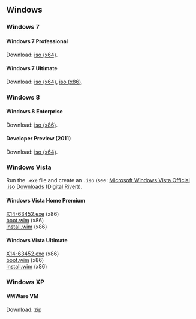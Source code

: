 ## Windows
### Windows 7
#### Windows 7 Professional
Download: [iso (x64)](http://web.archive.org/web/20200309010602/https://download.microsoft.com/download/0/6/3/06365375-C346-4D65-87C7-EE41F55F736B/7601.24214.180801-1700.win7sp1_ldr_escrow_CLIENT_PROFESSIONAL_x64FRE_en-us.iso).

#### Windows 7 Ultimate
Download: [iso (x64)](http://web.archive.org/web/20121015195458/http://msft.digitalrivercontent.net/win/X17-59465.iso), [iso (x86)](http://web.archive.org/web/20130302101854/http://msft.digitalrivercontent.net/win/X17-59463.iso).

### Windows 8
#### Windows 8 Enterprise
Download: [iso (x86)](http://web.archive.org/web/20150419011710if_/http://care.dlservice.microsoft.com//dl/download/5/3/C/53C31ED0-886C-4F81-9A38-F58CE4CE71E8/9200.16384.WIN8_RTM.120725-1247_X86FRE_ENTERPRISE_EVAL_EN-US-HRM_CENA_X86FREE_EN-US_DV5.ISO?lcid=1033).

#### Developer Preview (2011)
Download: [iso (x64)](http://web.archive.org/web/20111007200207/http://wdp.dlws.microsoft.com/WDPDL/9B8DFDFF736C5B1DBF956B89D8A9D4FD925DACD2/WindowsDeveloperPreview-64bit-English.iso).

### Windows Vista
Run the `.exe` file and create an `.iso` (see: [Microsoft Windows Vista Official .iso Downloads (Digital River)](https://www.dell.com/community/Windows-General-Wiki/Microsoft-Windows-Vista-Official-iso-Downloads-Digital-River/ta-p/5190421)). <br>
<!-- Downloads -->
#### Windows Vista Home Premium
[X14-63452.exe](http://web.archive.org/web/20130308184940/http://msft-dnl.digitalrivercontent.net/msoffice/pub/X14-63452/X14-63452.exe)  (x86) <br>
[boot.wim](http://web.archive.org/web/20130308184940/http://msft-dnl.digitalrivercontent.net/msvista/pub/msshus/vista32/boot.wim)  (x86) <br>
[install.wim](http://web.archive.org/web/20140402204637if_/http://msft-dnl.digitalrivercontent.net/msvista/pub/msshus/vista32/install.wim)  (x86) <br>

#### Windows Vista Ultimate
[X14-63452.exe](https://web.archive.org/web/20120625232652/http://msft-dnl.digitalrivercontent.net/msoffice/pub/X14-63452/X14-63452.exe)  (x86) <br>
[boot.wim](https://web.archive.org/web/20120625232652/http://msft-dnl.digitalrivercontent.net/msvista/pub/msshus/vista32/boot.wim)  (x86) <br>
[install.wim](http://web.archive.org/web/20140402204637if_/http://msft-dnl.digitalrivercontent.net/msvista/pub/msshus/vista32/install.wim)  (x86) <br>

<!-- DOESN'T WORK
#### Windows Vista Ultimate (PRODUCT) RED
[X15-19965.exe](https://web.archive.org/web/20120625232652/http://msft-dnl.digitalrivercontent.net/msoffice/pub/X15-19965/X15-19965.exe)  <br>
<br>
--> 

### Windows XP
#### VMWare VM
Download: [zip](http://web.archive.org/web/20150304183754/https://az412801.vo.msecnd.net/vhd/VMBuild_20141027/VirtualBox/IE6/Mac/IE6.XP.For.Mac.VirtualBox.zip)
